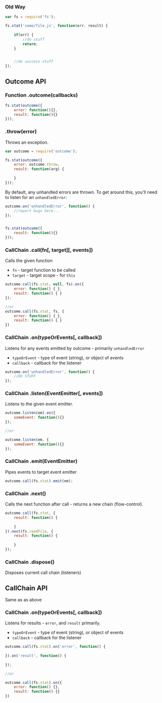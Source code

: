 
### Old Way

```javascript
var fs = require('fs');

fs.stat('some/file.js', function(err, result) {
	
	if(err) {
		//do stuff
		return;
	}


	//do success stuff
});
```

## Outcome API

### Function .outcome(callbacks)

```javascript
fs.stat(outcome({
	error: function(){},
	result: function(){}
}));
````

### .throw(error)

Throws an exception. 

```javascript
var outcome = require('outcome');

fs.stat(outcome({
	error: outcome.throw,
	result: function(arg) {
		
	}
}));
```

By default, any unhandled errors are thrown. To get around this, you'll need to listen for an `unhandledError`:

```javascript
outcome.on('unhandledError', function() {
	//report bugs here...
});


fs.stat(outcome({
	result: function(){}
}));
```


### CallChain .call(fn[, target][, events])

Calls the given function

- `fn` - target function to be called
- `target` - target scope - for `this`

```javascript
outcome.call(fs.stat, null, fs).on({
	error: function() { },
	result: function() { }
});

//or
outcome.call(fs.stat, fs, {
	error: function() { },
	result: function() { }
})
```

### CallChain .on(typeOrEvents[, callback])

Listens for any events emitted by outcome - primarily `unhandledError`

- `typeOrEvent` - type of event (string), or object of events
- `callback` - callback for the listener

```javascript
outcome.on('unhandledError', function() {
	//DO STUFF
});
```

### CallChain .listen(EventEmitter[, events])

Listens to the given event emitter.

```javascript
outcome.listen(em).on({
	someEvent: function(){}
});

//or

outcome.listen(em, {
	someEvent: function(){}
});
```

### CallChain .emit(EventEmitter)

Pipes events to target event emitter

```javascript
outcome.call(fs.stat).emit(em);
```

### CallChain .next()

Calls the next function after call - returns a new chain (flow-control).

```javascript
outcome.call(fs.stat, {
	result: function() {
		
	}
}).next(fs.readFile, {
	result: function() {
		
	}
});
```

### CallChain .dispose()

Disposes current call chain (listeners)

## CallChain API

Same as as above 

### CallChain .on(typeOrEvents[, callback])

Listens for results - `error`, and `result` primarily.

- `typeOrEvent` - type of event (string), or object of events
- `callback` - callback for the listener

```javascript
outcome.call(fs.stat).on('error', function() {
	
}).on('result', function() {
	
});

//or 

outcome.call(fs.stat).on({
	error: function() {},
	result: function() {}
})
```